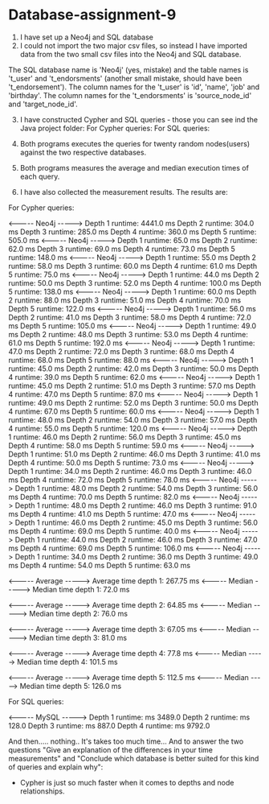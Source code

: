 # Database-assignment-9

1. I have set up a Neo4j and SQL database
2. I could not import the two major csv files, so instead I have imported data from the two small csv files into the Neo4j and SQL database.

The SQL database name is 'Neo4j' (yes, mistake) and the table names is 't_user' and 't_endorsments' (another small mistake, should have been 't_endorsement').
The column names for the 't_user' is 'id', 'name', 'job' and 'birthday'.
The column names for the 't_endorsments' is 'source_node_id' and 'target_node_id'.

3. I have constructed Cypher and SQL queries - those you can see ind the Java project folder:
For Cypher queries: 
For SQL queries:

4. Both programs executes the queries for twenty random nodes(users) against the two respective databases.
5. Both programs measures the average and median execution times of each query. 
6. I have also collected the measurement results. The results are:

For Cypher queries:

<----- Neo4j ----->
Depth 1 runtime: 4441.0 ms
Depth 2 runtime: 304.0 ms
Depth 3 runtime: 285.0 ms
Depth 4 runtime: 360.0 ms
Depth 5 runtime: 505.0 ms
<----- Neo4j ----->
Depth 1 runtime: 65.0 ms
Depth 2 runtime: 62.0 ms
Depth 3 runtime: 69.0 ms
Depth 4 runtime: 73.0 ms
Depth 5 runtime: 148.0 ms
<----- Neo4j ----->
Depth 1 runtime: 55.0 ms
Depth 2 runtime: 58.0 ms
Depth 3 runtime: 60.0 ms
Depth 4 runtime: 61.0 ms
Depth 5 runtime: 75.0 ms
<----- Neo4j ----->
Depth 1 runtime: 44.0 ms
Depth 2 runtime: 50.0 ms
Depth 3 runtime: 52.0 ms
Depth 4 runtime: 100.0 ms
Depth 5 runtime: 138.0 ms
<----- Neo4j ----->
Depth 1 runtime: 60.0 ms
Depth 2 runtime: 88.0 ms
Depth 3 runtime: 51.0 ms
Depth 4 runtime: 70.0 ms
Depth 5 runtime: 122.0 ms
<----- Neo4j ----->
Depth 1 runtime: 56.0 ms
Depth 2 runtime: 41.0 ms
Depth 3 runtime: 58.0 ms
Depth 4 runtime: 72.0 ms
Depth 5 runtime: 105.0 ms
<----- Neo4j ----->
Depth 1 runtime: 49.0 ms
Depth 2 runtime: 48.0 ms
Depth 3 runtime: 53.0 ms
Depth 4 runtime: 61.0 ms
Depth 5 runtime: 192.0 ms
<----- Neo4j ----->
Depth 1 runtime: 47.0 ms
Depth 2 runtime: 72.0 ms
Depth 3 runtime: 68.0 ms
Depth 4 runtime: 68.0 ms
Depth 5 runtime: 88.0 ms
<----- Neo4j ----->
Depth 1 runtime: 45.0 ms
Depth 2 runtime: 42.0 ms
Depth 3 runtime: 50.0 ms
Depth 4 runtime: 39.0 ms
Depth 5 runtime: 62.0 ms
<----- Neo4j ----->
Depth 1 runtime: 45.0 ms
Depth 2 runtime: 51.0 ms
Depth 3 runtime: 57.0 ms
Depth 4 runtime: 47.0 ms
Depth 5 runtime: 87.0 ms
<----- Neo4j ----->
Depth 1 runtime: 49.0 ms
Depth 2 runtime: 52.0 ms
Depth 3 runtime: 50.0 ms
Depth 4 runtime: 67.0 ms
Depth 5 runtime: 60.0 ms
<----- Neo4j ----->
Depth 1 runtime: 48.0 ms
Depth 2 runtime: 54.0 ms
Depth 3 runtime: 57.0 ms
Depth 4 runtime: 55.0 ms
Depth 5 runtime: 120.0 ms
<----- Neo4j ----->
Depth 1 runtime: 46.0 ms
Depth 2 runtime: 56.0 ms
Depth 3 runtime: 45.0 ms
Depth 4 runtime: 58.0 ms
Depth 5 runtime: 59.0 ms
<----- Neo4j ----->
Depth 1 runtime: 51.0 ms
Depth 2 runtime: 46.0 ms
Depth 3 runtime: 41.0 ms
Depth 4 runtime: 50.0 ms
Depth 5 runtime: 73.0 ms
<----- Neo4j ----->
Depth 1 runtime: 34.0 ms
Depth 2 runtime: 46.0 ms
Depth 3 runtime: 46.0 ms
Depth 4 runtime: 72.0 ms
Depth 5 runtime: 78.0 ms
<----- Neo4j ----->
Depth 1 runtime: 48.0 ms
Depth 2 runtime: 54.0 ms
Depth 3 runtime: 56.0 ms
Depth 4 runtime: 70.0 ms
Depth 5 runtime: 82.0 ms
<----- Neo4j ----->
Depth 1 runtime: 48.0 ms
Depth 2 runtime: 46.0 ms
Depth 3 runtime: 91.0 ms
Depth 4 runtime: 41.0 ms
Depth 5 runtime: 47.0 ms
<----- Neo4j ----->
Depth 1 runtime: 46.0 ms
Depth 2 runtime: 45.0 ms
Depth 3 runtime: 56.0 ms
Depth 4 runtime: 69.0 ms
Depth 5 runtime: 40.0 ms
<----- Neo4j ----->
Depth 1 runtime: 44.0 ms
Depth 2 runtime: 46.0 ms
Depth 3 runtime: 47.0 ms
Depth 4 runtime: 69.0 ms
Depth 5 runtime: 106.0 ms
<----- Neo4j ----->
Depth 1 runtime: 34.0 ms
Depth 2 runtime: 36.0 ms
Depth 3 runtime: 49.0 ms
Depth 4 runtime: 54.0 ms
Depth 5 runtime: 63.0 ms

<----- Average ----->
Average time depth 1: 267.75 ms
<----- Median ----->
Median time depth 1: 72.0 ms 

<----- Average ----->
Average time depth 2: 64.85 ms
<----- Median ----->
Median time depth 2: 76.0 ms 

<----- Average ----->
Average time depth 3: 67.05 ms
<----- Median ----->
Median time depth 3: 81.0 ms 

<----- Average ----->
Average time depth 4: 77.8 ms
<----- Median ----->
Median time depth 4: 101.5 ms 

<----- Average ----->
Average time depth 5: 112.5 ms
<----- Median ----->
Median time depth 5: 126.0 ms 

For SQL queries:

<----- MySQL ----->
Depth 1 runtime: ms 3489.0
Depth 2 runtime: ms 128.0
Depth 3 runtime: ms 887.0
Depth 4 runtime: ms 9792.0

And then..... nothing.. It's takes too much time...
And to answer the two questions "Give an explanation of the differences in your time measurements" and
"Conclude which database is better suited for this kind of queries and explain why":

- Cypher is just so much faster when it comes to depths and node relationships.



